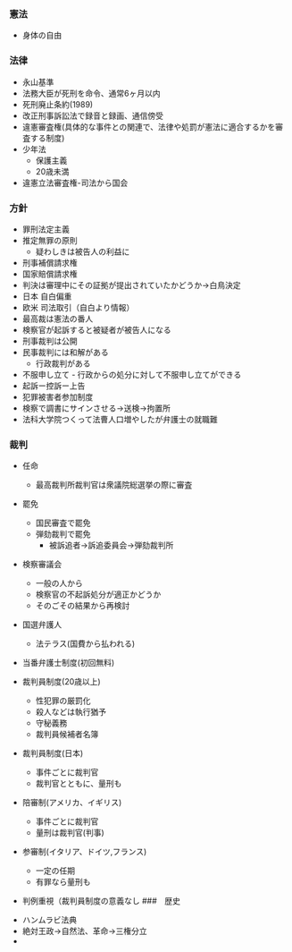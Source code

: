 ### 憲法
* 身体の自由

### 法律
* 永山基準
* 法務大臣が死刑を命令、通常6ヶ月以内
* 死刑廃止条約(1989)
* 改正刑事訴訟法で録音と録画、通信傍受
* 違憲審査権(具体的な事件との関連で、法律や処罰が憲法に適合するかを審査する制度)
* 少年法
  - 保護主義
  - 20歳未満
* 違憲立法審査権-司法から国会

### 方針
* 罪刑法定主義
* 推定無罪の原則
  * 疑わしきは被告人の利益に
* 刑事補償請求権
* 国家賠償請求権
* 判決は審理中にその証拠が提出されていたかどうか→白鳥決定
* 日本 自白偏重
* 欧米 司法取引（自白より情報）
* 最高裁は憲法の番人
* 検察官が起訴すると被疑者が被告人になる
* 刑事裁判は公開
* 民事裁判には和解がある
  - 行政裁判がある
* 不服申し立て - 行政からの処分に対して不服申し立てができる
* 起訴ー控訴ー上告
* 犯罪被害者参加制度
* 検察で調書にサインさせる→送検→拘置所
* 法科大学院つくって法曹人口増やしたが弁護士の就職難

### 裁判
- 任命
  - 最高裁判所裁判官は衆議院総選挙の際に審査

- 罷免
  - 国民審査で罷免
  - 弾劾裁判で罷免
    - 被訴追者→訴追委員会→弾劾裁判所
- 検察審議会
  - 一般の人から
  - 検察官の不起訴処分が適正かどうか
  - そのごその結果から再検討
- 国選弁護人
  - 法テラス(国費から払われる)
- 当番弁護士制度(初回無料)
- 裁判員制度(20歳以上)
  - 性犯罪の厳罰化
  - 殺人などは執行猶予
  - 守秘義務
  - 裁判員候補者名簿
- 裁判員制度(日本)
  - 事件ごとに裁判官
  - 裁判官とともに、量刑も
- 陪審制(アメリカ、イギリス)
  - 事件ごとに裁判官
  - 量刑は裁判官(判事)
- 参審制(イタリア、ドイツ,フランス)
  - 一定の任期
  - 有罪なら量刑も
- 判例重視（裁判員制度の意義なし
###　歴史
* ハンムラビ法典
* 絶対王政→自然法、革命→三権分立
*
